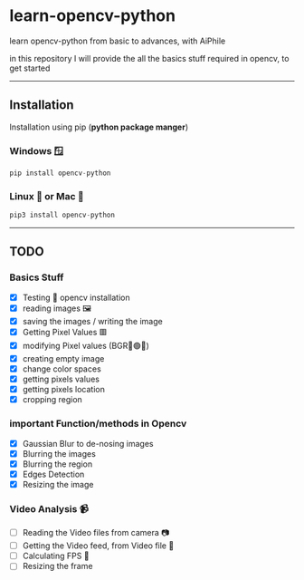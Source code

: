 # learn-opencv-python
learn opencv-python from basic to advances, with AiPhile

in this  repository I will provide the all the basics stuff required in opencv, to get started

---
## Installation
Installation using pip (**python package manger**)

### Windows 🪟
```python 
pip install opencv-python
```
### Linux 🐧 or Mac 🍎

```python 
pip3 install opencv-python
````

---

## TODO
### Basics Stuff
- [x]  Testing 🧪 opencv installation
- [x] reading images 🖼️
- [x] saving the images / writing the image
- [x] Getting Pixel Values 🟥
- [x] modifying Pixel values (BGR🔵🟢🔴)
- [x] creating empty image
- [x] change color spaces
- [x] getting pixels values
- [x] getting pixels location
- [x] cropping region
### important Function/methods in Opencv
- [x] Gaussian Blur to  de-nosing images
- [x] Blurring the images
- [x] Blurring the region
- [x] Edges Detection
- [x] Resizing the image

### Video Analysis :video_camera:
- [ ] Reading the Video files from camera 📷
- [ ] Getting the Video feed, from Video file 📁
- [ ] Calculating FPS 🧲
- [ ] Resizing the frame